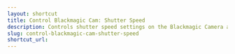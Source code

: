 ```yaml
---
layout: shortcut
title: Control Blackmagic Cam: Shutter Speed
description: Controls shutter speed settings on the Blackmagic Camera app for iOS
slug: control-blackmagic-cam-shutter-speed
shortcut_url: 
---
```

